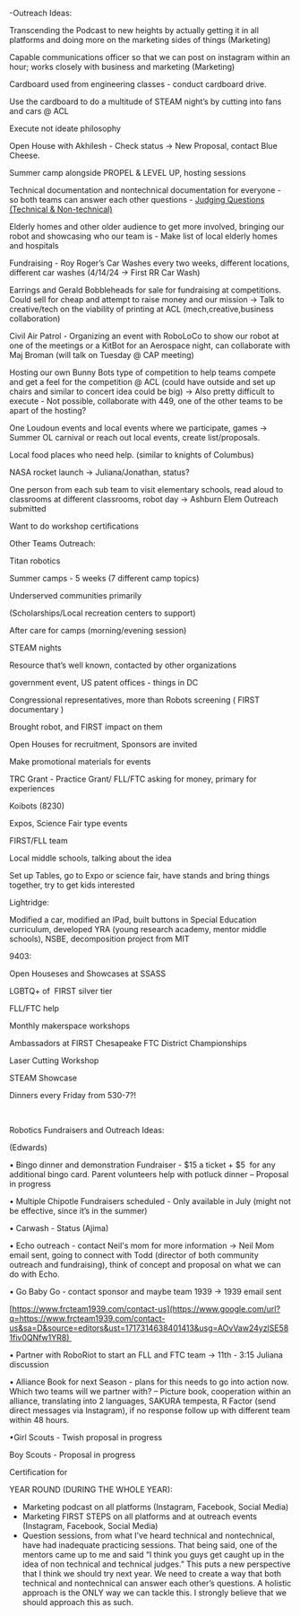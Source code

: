 -Outreach Ideas: 

Transcending the Podcast to new heights by actually getting it in all platforms and doing more on the marketing sides of things (Marketing)

Capable communications officer so that we can post on instagram within an hour; works closely with business and marketing (Marketing)

Cardboard used from engineering classes - conduct cardboard drive. 

Use the cardboard to do a multitude of STEAM night’s by cutting into fans and cars @ ACL 

Execute not ideate philosophy 

Open House with Akhilesh - Check status → New Proposal, contact Blue Cheese. 

Summer camp alongside PROPEL & LEVEL UP, hosting sessions

Technical documentation and nontechnical documentation for everyone - so both teams can answer each other questions - [Judging Questions (Technical & Non-technical)](https://www.google.com/url?q=https://www.firstinspires.org/sites/default/files/uploads/resource_library/frc/game-and-season-info/awards/frc-award-workbook.pdf&sa=D&source=editors&ust=1717314638397043&usg=AOvVaw3jPUStQb-WusLbg3_3HKGS) 

Elderly homes and other older audience to get more involved, bringing our robot and showcasing who our team is - Make list of local elderly homes and hospitals 

Fundraising - Roy Roger’s Car Washes every two weeks, different locations, different car washes (4/14/24 → First RR Car Wash)

Earrings and Gerald Bobbleheads for sale for fundraising at competitions. Could sell for cheap and attempt to raise money and our mission → Talk to creative/tech on the viability of printing at ACL (mech,creative,business collaboration)

Civil Air Patrol - Organizing an event with RoboLoCo to show our robot at one of the meetings or a KitBot for an Aerospace night, can collaborate with Maj Broman (will talk on Tuesday @ CAP meeting)

Hosting our own Bunny Bots type of competition to help teams compete and get a feel for the competition @ ACL (could have outside and set up chairs and similar to concert idea could be big) → Also pretty difficult to execute - Not possible, collaborate with 449, one of the other teams to be apart of the hosting?

One Loudoun events and local events where we participate, games → Summer OL carnival or reach out local events, create list/proposals.

Local food places who need help. (similar to knights of Columbus)

NASA rocket launch → Juliana/Jonathan, status?

One person from each sub team to visit elementary schools, read aloud to classrooms at different classrooms, robot day → Ashburn Elem Outreach submitted

Want to do workshop certifications

Other Teams Outreach: 

Titan robotics 

Summer camps - 5 weeks (7 different camp topics)

Underserved communities primarily 

(Scholarships/Local recreation centers to support)

After care for camps (morning/evening session)

STEAM nights 

Resource that’s well known, contacted by other organizations 

government event, US patent offices - things in DC

Congressional representatives, more than Robots screening ( FIRST documentary ) 

Brought robot, and FIRST impact on them 

Open Houses for recruitment, Sponsors are invited 

Make promotional materials for events 

TRC Grant - Practice Grant/ FLL/FTC asking for money, primary for experiences 

Koibots (8230) 

Expos, Science Fair type events 

FIRST/FLL team 

Local middle schools, talking about the idea 

Set up Tables, go to Expo or science fair, have stands and bring things together, try to get kids interested 

Lightridge: 

Modified a car, modified an IPad, built buttons in Special Education curriculum, developed YRA (young research academy, mentor middle schools), NSBE, decomposition project from MIT

9403: 

Open Houseses and Showcases at SSASS 

LGBTQ+ of  FIRST silver tier 

FLL/FTC help 

Monthly makerspace workshops 

Ambassadors at FIRST Chesapeake FTC District Championships

Laser Cutting Workshop 

STEAM Showcase 

Dinners every Friday from 530-7?! 

  

Robotics Fundraisers and Outreach Ideas:

(Edwards)

• Bingo dinner and demonstration Fundraiser - $15 a ticket + $5  for any additional bingo card. Parent volunteers help with potluck dinner – Proposal in progress

• Multiple Chipotle Fundraisers scheduled - Only available in July (might not be effective, since it’s in the summer)

• Carwash - Status (Ajima)

• Echo outreach - contact Neil's mom for more information → Neil Mom email sent, going to connect with Todd (director of both community outreach and fundraising), think of concept and proposal on what we can do with Echo.

• Go Baby Go - contact sponsor and maybe team 1939 → 1939 email sent 

[https://www.frcteam1939.com/contact-us](https://www.google.com/url?q=https://www.frcteam1939.com/contact-us&sa=D&source=editors&ust=1717314638401413&usg=AOvVaw24yzlSE581fiv0QNfw1YR8) 

• Partner with RoboRiot to start an FLL and FTC team → 11th - 3:15 Juliana discussion

• Alliance Book for next Season - plans for this needs to go into action now. Which two teams will we partner with? – Picture book, cooperation within an alliance, translating into 2 languages, SAKURA tempesta, R Factor (send direct messages via Instagram), if no response follow up with different team within 48 hours.

•Girl Scouts - Twish proposal in progress 

Boy Scouts - Proposal in progress

Certification for 

YEAR ROUND (DURING THE WHOLE YEAR):

* Marketing podcast on all platforms (Instagram, Facebook, Social Media)
* Marketing FIRST STEPS on all platforms and at outreach events (Instagram, Facebook, Social Media)
* Question sessions, from what I’ve heard technical and nontechnical, have had inadequate practicing sessions. That being said, one of the mentors came up to me and said “I think you guys get caught up in the idea of non technical and technical judges.” This puts a new perspective that I think we should try next year. We need to create a way that both technical and nontechnical can answer each other’s questions. A holistic approach is the ONLY way we can tackle this. I strongly believe that we should approach this as such.

 

